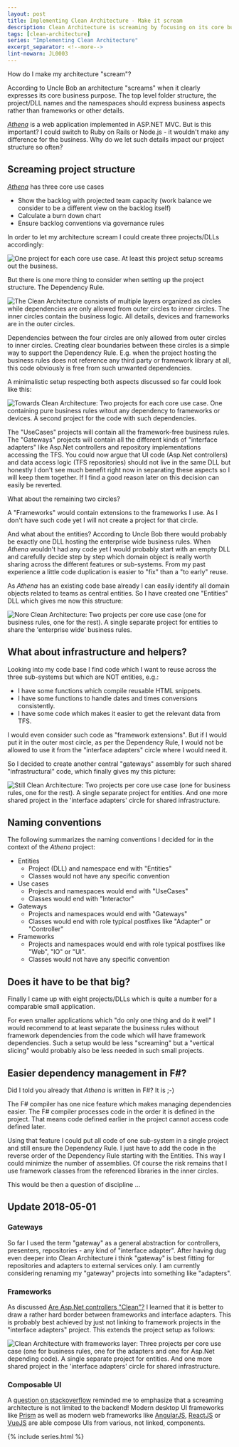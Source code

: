 ```yaml
---
layout: post
title: Implementing Clean Architecture - Make it scream
description: Clean Architecture is screaming by focusing on its core business purpose leaving frameworks and other details aside.
tags: [clean-architecture]
series: "Implementing Clean Architecture"
excerpt_separator: <!--more-->
lint-nowarn: JL0003
---
```


How do I make my architecture "scream"?

According to Uncle Bob an architecture "screams" when it clearly expresses its core business purpose.
The top level folder structure, the project/DLL names and the namespaces should express business aspects rather
than frameworks or other details.

*[Athena](/Implementing-Clean-Architecture)* is a web application implemented in ASP.NET MVC. But is this important?
I could switch to Ruby on Rails or Node.js - it wouldn't make any difference for the business. 
Why do we let such details impact our project structure so often?

<!--more-->

## Screaming project structure

*[Athena](/Implementing-Clean-Architecture)* has three core use cases

- Show the backlog with projected team capacity (work balance we consider to be a different view on the backlog itself)
- Calculate a burn down chart
- Ensure backlog conventions via governance rules

In order to let my architecture scream I could create three projects/DLLs accordingly:

<img src="{{ site.url }}/assets/clean-architecture/Athena.Projects.1.png" class="dynimg" title="Minimal project setup" alt="One project for each core use case. At least this project setup screams out the business."/>

But there is one more thing to consider when setting up the project structure. The Dependency Rule.

<img src="{{ site.url }}/assets/clean-architecture/Circles.png" class="dynimg" title="Layers of the Clean Architecture with Dependency Rule" alt="The Clean Architecture consists of multiple layers organized as circles while dependencies are only allowed from outer circles to inner circles. The inner circles contain the business logic. All details, devices and frameworks are in the outer circles."/>

Dependencies between the four circles are only allowed from outer circles to inner circles.
Creating clear boundaries between these circles is a simple way to support the Dependency Rule.
E.g. when the project hosting the business rules does not reference any third party or framework library
at all, this code obviously is free from such unwanted dependencies.

A minimalistic setup respecting both aspects discussed so far could look like this:

<img src="{{ site.url }}/assets/clean-architecture/Athena.Projects.2.png" class="dynimg" title="Minimal Clean Architecture conform project setup" alt="Towards Clean Architecture: Two projects for each core use case. One containing pure business rules witout any dependency to frameworks or devices. A second project for the code with such dependencies."/>

The "UseCases" projects will contain all the framework-free business rules.
The "Gateways" projects will contain all the different kinds of "interface adapters" like Asp.Net controllers and 
repository implementations accessing the TFS. You could now argue that UI code (Asp.Net controllers) and data access
logic (TFS repositories) should not live in the same DLL but honestly I don't see much benefit
right now in separating these aspects so I will keep them together. If I find a good reason later on this decision can easily 
be reverted.

What about the remaining two circles?

A "Frameworks" would contain extensions to the frameworks I use. As I don't have such code yet I will not create 
a project for that circle.

And what about the entities? According to Uncle Bob there would probably be exactly one DLL hosting the enterprise
wide business rules. When *Athena* wouldn't had any code yet I would probably start with an empty DLL and carefully decide
step by step which domain object is really worth sharing across the different features or sub-systems.
From my past experience a little code duplication is easier to "fix" than a "to early" reuse.

As *Athena* has an existing code base already I can easily identify all domain objects related to teams as central entities.
So I have created one "Entities" DLL which gives me now this structure:

<img src="{{ site.url }}/assets/clean-architecture/Athena.Projects.3.png" class="dynimg" title="Minimal Clean Architecture conform setup with separate project for entities" alt="Nore Clean Architecture: Two projects per core use case (one for business rules, one for the rest). A single separate project for entities to share the 'enterprise wide' business rules."/>

## What about infrastructure and helpers?

Looking into my code base I find code which I want to reuse across the three sub-systems but which are NOT entities, e.g.:

- I have some functions which compile reusable HTML snippets.
- I have some functions to handle dates and times conversions consistently.
- I have some code which makes it easier to get the relevant data from TFS. 

I would even consider such code as "framework extensions". But if I would put it in the outer most circle, 
as per the Dependency Rule, I would not be allowed to use it from the "interface adapters" circle where I would need it.

So I decided to create another central "gateways" assembly for such shared "infrastructural" code, which finally gives my this picture:

<img src="{{ site.url }}/assets/clean-architecture/Athena.Projects.4.png" class="dynimg" title="Clean Architecture conform projects with shared 'infrastructure'" alt="Still Clean Architecture: Two projects per core use case (one for business rules, one for the rest). A single separate project for entities. And one more shared project in the 'interface adapters' circle for shared infrastructure."/>

## Naming conventions

The following summarizes the naming conventions I decided for in the context of the *Athena* project:

- Entities
  - Project (DLL) and namespace end with "Entities"
  - Classes would not have any specific convention
- Use cases
  - Projects and namespaces would end with "UseCases"
  - Classes would end with "Interactor"
- Gateways
  - Projects and namespaces would end with "Gateways"
  - Classes would end with role typical postfixes like "Adapter" or "Controller"
- Frameworks
  - Projects and namespaces would end with role typical postfixes like "Web", "IO" or "UI".
  - Classes would not have any specific convention

## Does it have to be that big?

Finally I came up with eight projects/DLLs which is quite a number for a comparable small application.

For even smaller applications which "do only one thing and do it well" I would recommend to at least separate 
the business rules without framework dependencies from the code which will have framework dependencies.
Such a setup would be less "screaming" but a "vertical slicing" would probably also be less needed in such small projects.

## Easier dependency management in F#?

Did I told you already that *Athena* is written in F#? It is ;-)

The F# compiler has one nice feature which makes managing dependencies easier. The F# compiler processes code in the 
order it is defined in the project. That means code defined earlier in the project cannot access code defined later.

Using that feature I could put all code of one sub-system in a single project and still ensure the Dependency Rule.
I just have to add the code in the reverse order of the Dependency Rule starting with the Entities.
This way I could minimize the number of assemblies. Of course the risk remains that I use framework classes from 
the referenced libraries in the inner circles.

This would be then a question of discipline ...

## Update 2018-05-01

### Gateways

So far I used the term "gateway" as a general abstraction for controllers, presenters, repositories - any kind of 
"interface adapter". After having dug even deeper into Clean Architecture i think "gateway" is best fitting for 
repositories and adapters to external services only. I am currently considering renaming my "gateway" projects into
something like "adapters".

### Frameworks

As discussed [Are Asp.Net controllers "Clean"?](/Implementing-Clean-Architecture-AspNet/) I learned that it is better 
to draw a rather hard border between frameworks and interface adapters. This is probably best achieved by
just not linking to framework projects in the "interface adapters" project. This extends the project setup as follows:

<img src="{{ site.url }}/assets/clean-architecture/Athena.Projects.5.png" class="dynimg" title="Clean Architecture conform projects with frameworks layer" alt="Clean Architecture with frameworks layer: Three projects per core use case (one for business rules, one for the adapters and one for Asp.Net depending code). A single separate project for entities. And one more shared project in the 'interface adapters' circle for shared infrastructure."/>

### Composable UI

A [question on stackoverflow](https://softwareengineering.stackexchange.com/questions/366930/android-clean-architecture-best-way-to-structure-packages/366945?noredirect=1#comment800927_366945)
reminded me to emphasize that a screaming architecture is not limited to the backend! Modern desktop UI frameworks
like [Prism](https://prismlibrary.github.io/) as well as modern web frameworks like [AngularJS](https://angularjs.org/), 
[ReactJS](https://reactjs.org/) or [VueJS](https://vuejs.org/) are able compose UIs from various, not linked, components.


{% include series.html %}
